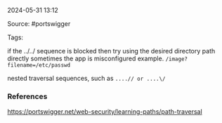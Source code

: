 
2024-05-31 13:12

Source: #portswigger

Tags: 

if the ../../ sequence is blocked then try using the desired directory path directly sometimes the app is misconfigured                   example. `/image?filename=/etc/passwd` 

 nested traversal sequences, such as `....// or ....\/`


### References
https://portswigger.net/web-security/learning-paths/path-traversal